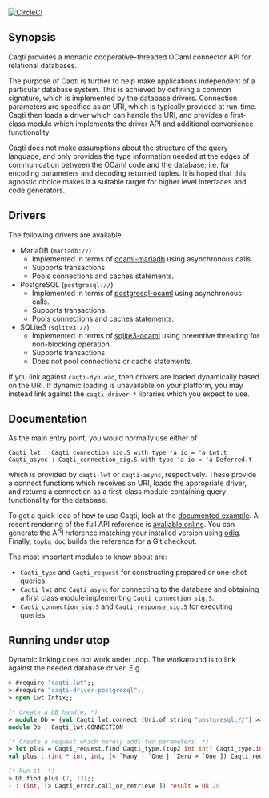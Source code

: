 [![CircleCI](https://circleci.com/gh/paurkedal/ocaml-caqti.svg?style=svg)](https://circleci.com/gh/paurkedal/ocaml-caqti)

## Synopsis

Caqti provides a monadic cooperative-threaded OCaml connector API for
relational databases.

The purpose of Caqti is further to help make applications independent of a
particular database system.  This is achieved by defining a common
signature, which is implemented by the database drivers.  Connection
parameters are specified as an URI, which is typically provided at run-time.
Caqti then loads a driver which can handle the URI, and provides a
first-class module which implements the driver API and additional
convenience functionality.

Caqti does not make assumptions about the structure of the query language,
and only provides the type information needed at the edges of communication
between the OCaml code and the database; i.e. for encoding parameters and
decoding returned tuples.  It is hoped that this agnostic choice makes it a
suitable target for higher level interfaces and code generators.

## Drivers

The following drivers are available.

  - MariaDB (`mariadb://`)
    - Implemented in terms of
      [ocaml-mariadb](https://github.com/andrenth/ocaml-mariadb)
      using asynchronous calls.
    - Supports transactions.
    - Pools connections and caches statements.
  - PostgreSQL (`postgresql://`)
    - Implemented in terms of
      [postgresql-ocaml](https://mmottl.github.io/postgresql-ocaml/)
      using asynchronous calls.
    - Supports transactions.
    - Pools connections and caches statements.
  - SQLite3 (`sqlite3://`)
    - Implemented in terms of
      [sqlite3-ocaml](https://github.com/mmottl/sqlite3-ocaml)
      using preemtive threading for non-blocking operation.
    - Supports transactions.
    - Does not pool connections or cache statements.

If you link against `caqti-dynload`, then drivers are loaded dynamically
based on the URI.  If dynamic loading is unavailable on your platform, you
may instead link against the `caqti-driver-*` libraries which you expect to
use.

## Documentation

As the main entry point, you would normally use either of

    Caqti_lwt : Caqti_connection_sig.S with type 'a io = 'a Lwt.t
    Caqti_async : Caqti_connection_sig.S with type 'a io = 'a Deferred.t

which is provided by `caqti-lwt` or `caqti-async`, respectively.  These
provide a connect functions which receives an URI, loads the appropriate
driver, and returns a connection as a first-class module containing query
functionality for the database.

To get a quick idea of how to use Caqti, look at the [documented
example][bikereg].  A resent rendering of the full API reference is
[avaliable online](http://paurkedal.github.io/ocaml-caqti/index.html).
You can generate the API reference matching your installed version using
[odig](http://erratique.ch/software/odig).  Finally, `topkg doc` builds the
reference for a Git checkout.

The most important modules to know about are:

  - `Caqti_type` and `Caqti_request` for constructing prepared or one-shot
    queries.
  - `Caqti_lwt` and `Caqti_async` for connecting to the database and
    obtaining a first class module implementing `Caqti_connection_sig.S`.
  - `Caqti_connection_sig.S` and `Caqti_response_sig.S` for executing
    queries.

## Running under utop

Dynamic linking does not work under utop.  The workaround is to link against
the needed database driver.  E.g.
```ocaml
> #require "caqti-lwt";;
> #require "caqti-driver-postgresql";;
> open Lwt.Infix;;

(* Create a DB handle. *)
> module Db = (val Caqti_lwt.connect (Uri.of_string "postgresql://") >>= Caqti_lwt.or_fail |> Lwt_main.run);;
module Db : Caqti_lwt.CONNECTION

(* Create a request which merely adds two parameters. *)
> let plus = Caqti_request.find Caqti_type.(tup2 int int) Caqti_type.int "SELECT ?::integer + ?::integer";;
val plus : (int * int, int, [< `Many | `One | `Zero > `One ]) Caqti_request.t = <abstr>

(* Run it. *)
> Db.find plus (7, 13);;
- : (int, [> Caqti_error.call_or_retrieve ]) result = Ok 20
```

[bikereg]: tests/bikereg.ml
